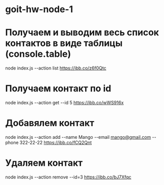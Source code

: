 # goit-hw-node-1

# Получаем и выводим весь список контактов в виде таблицы (console.table)

node index.js --action list https://ibb.co/z6f0Qtc

# Получаем контакт по id

node index.js --action get --id 5 https://ibb.co/wWS916x

# Добавялем контакт

node index.js --action add --name Mango --email mango@gmail.com --phone 322-22-22 https://ibb.co/fCQ2Qnt

# Удаляем контакт

node index.js --action remove --id=3 https://ibb.co/bJ7Xfqc
